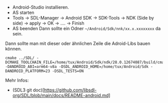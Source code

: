 - Android-Studio installieren.
- AS starten
- Tools -> SDL-Manager -> Android SDK -> SDK-Tools -> NDK (Side by side) -> apply -> OK -> .... -> Finish
- AS beenden
Dann sollte ein Odner `~/Android/Sdk/nnk/xx.x.xxxxxxxx` da sein.

Dann sollte man mit dieser oder ähnlichen Zeile die Adroid-Libs bauen können.

```
cmake ../SDL/ -DCMAKE_TOOLCHAIN_FILE=/home/tux/Android/Sdk/ndk/28.0.12674087/build/cmake/android.toolchain.cmake -DANDROID_ABI=arm64-v8a -DSDL_ANDROID_HOME=/home/tux/Android/Sdk -DANDROID_PLATFORM=23 -DSDL_TESTS=ON
```

Mehr Infos: 
- (SDL3 git doc)[https://github.com/libsdl-org/SDL/blob/main/docs/README-android.md]
